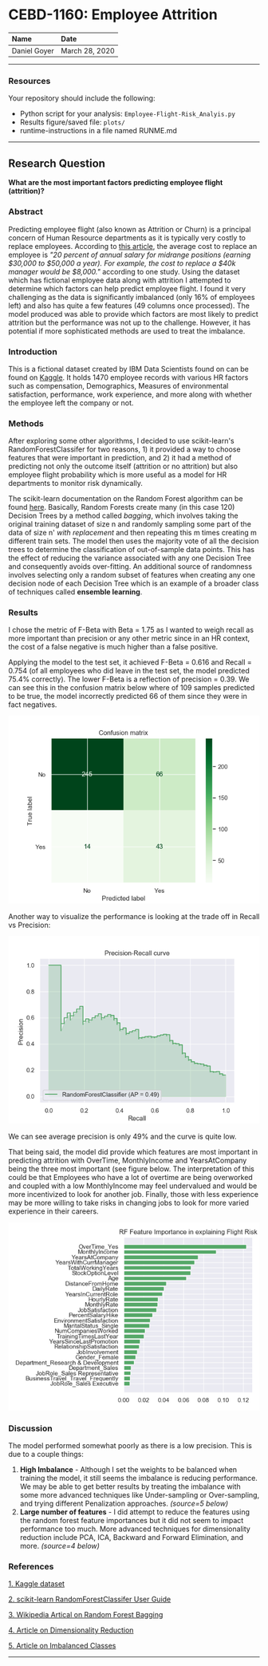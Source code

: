 # CEBD-1160: Employee Attrition

| Name | Date |
|:-------|:---------------|
|Daniel Goyer|March 28, 2020|

-----

### Resources
Your repository should include the following:

- Python script for your analysis: `Employee-Flight-Risk_Analyis.py`
- Results figure/saved file: `plots/`
- runtime-instructions in a file named RUNME.md
-----

## Research Question

<b>What are the most important factors predicting employee flight (attrition)?</b>

### Abstract

Predicting employee flight (also known as Attrition or Churn) is a principal concern of Human 
Resource departments as it is typically very costly to replace employees. According to 
[this article](https://www.peoplekeep.com/blog/bid/312123/employee-retention-the-real-cost-of-losing-an-employee), 
the average cost to replace an employee is <i>"20 percent of annual salary for midrange positions 
(earning $30,000 to $50,000 a year). For example, the cost to replace a $40k manager would be 
$8,000."</i> according to one study. Using the dataset which has fictional employee data along with 
attrition I attempted to determine which factors can help predict employee flight. I found it very 
challenging as the data is significantly imbalanced (only 16% of employees left) and also has quite
a few features (49 columns once processed). The model produced was able to provide which factors are
 most likely to predict attrition but the performance was not up to the challenge. However, it has 
 potential if more sophisticated methods are used to treat the imbalance.

### Introduction

This is a fictional dataset created by IBM Data Scientists found on can be found on 
[Kaggle](https://www.kaggle.com/pavansubhasht/ibm-hr-analytics-attrition-dataset). 
It holds 1470 employee records with various HR factors such as compensation, Demographics, 
Measures of environmental satisfaction, performance, work experience, and more along with whether 
the employee left the company or not.

### Methods

After exploring some other algorithms, I decided to use scikit-learn's RandomForestClassifer for two
reasons, 1) it provided a way to choose features that were important in prediction, and 2) it had a 
method of predicting not only the outcome itself (attrition or no attrition) but also employee
flight probability which is more useful as a model for HR departments to monitor risk dynamically.

The scikit-learn documentation on the Random Forest algorithm can be found
[here](https://scikit-learn.org/stable/modules/ensemble.html#random-forests).
Basically, Random Forests create many (in this case 120) Decision Trees by a method called 
*bagging*, which involves taking the original training dataset of size n and randomly sampling 
some part of the data of size n' *with replacement* and then repeating this m times creating m 
different train sets. The model then uses the majority vote of all the decision trees to determine 
the classification of out-of-sample data points. This has the effect of reducing the variance 
associated with any one Decision Tree and consequently avoids over-fitting. An additional source of 
randomness involves selecting only a random subset of features when creating any one decision node 
of each Decision Tree which is an example of a broader class of techniques called 
**ensemble learning**.

### Results
I chose the metric of F-Beta with Beta = 1.75 as I wanted to weigh recall as more important than 
precision or any other metric since in an HR context, the cost of a false negative is much higher 
than a false positive.

Applying the model to the test set, it achieved F-Beta = 0.616 and Recall = 0.754 (of all employees 
who did leave in the test set, the model predicted 75.4% correctly). The lower F-Beta is a 
reflection of precision = 0.39. We can see this in the confusion matrix below where of 109 samples 
predicted to be true, the model incorrectly predicted 66 of them since they were in fact negatives.

![Confusion Matrix](./plots/ConfusionMatrix.png)

Another way to visualize the performance is looking at the trade off in Recall vs Precision:

![Precision-Recall_curve](./plots/Precision-Recall_curve.png)

We can see average precision is only 49% and the curve is quite low.

That being said, the model did provide which features are most important in predicting attrition 
with OverTime, MonthlyIncome and YearsAtCompany being the three most important (see figure below. 
The interpretation of this could be that Employees who have a lot of overtime are being overworked 
and coupled with a low MonthlyIncome may feel undervalued and would be more incentivized to look 
for another job. Finally, those with less experience may be more willing to take risks in changing 
jobs to look for more varied experience in their careers.

![Feature Importance](./plots/RF_FeatureRank.png)

### Discussion
The model performed somewhat poorly as there is a low precision. This is due to a couple things:

1. **High Imbalance** - Although I set the weights to be balanced when training the model, it still 
seems the imbalance is reducing performance. We may be able to get better results by treating the 
imbalance with some more advanced techniques like Under-sampling or Over-sampling, and trying 
different Penalization approaches. *(source=5 below)*
2. **Large number of features** - I did attempt to reduce the features using the random forest 
feature importances but it did not seem to impact performance too much. More advanced techniques 
for dimensionality reduction include PCA, ICA, Backward and Forward Elimination, and more. 
*(source=4 below)*

### References
[1. Kaggle dataset](https://www.kaggle.com/pavansubhasht/ibm-hr-analytics-attrition-dataset)

[2. scikit-learn RandomForestClassifer User Guide](https://scikit-learn.org/stable/modules/ensemble.html#random-forests)

[3. Wikipedia Artical on Random Forest Bagging](https://en.wikipedia.org/wiki/Random_forest#Bagging)

[4. Article on Dimensionality Reduction](https://www.analyticsvidhya.com/blog/2018/08/dimensionality-reduction-techniques-python/)

[5. Article on Imbalanced Classes](https://machinelearningmastery.com/tactics-to-combat-imbalanced-classes-in-your-machine-learning-dataset/)

-------
